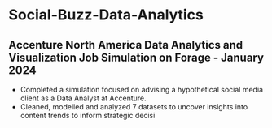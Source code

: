 # Social-Buzz-Data-Analytics
## Accenture North America Data Analytics and Visualization Job Simulation on Forage - January 2024
* Completed a simulation focused on advising a hypothetical social media client as a Data Analyst at Accenture.
* Cleaned, modelled and analyzed 7 datasets to uncover insights into content trends to inform strategic decisi
